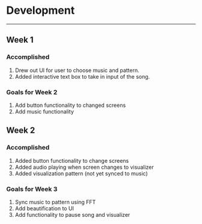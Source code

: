 # Development

---
## Week 1
### Accomplished
1. Drew out UI for user to choose music and pattern.
2. Added interactive text box to take in input of the song.

### Goals for Week 2
1. Add button functionality to changed screens
2. Add music functionality

## Week 2
### Accomplished
1. Added button functionality to change screens
2. Added audio playing when screen changes to visualizer
3. Added visualization pattern (not yet synced to music)

### Goals for Week 3
1. Sync music to pattern using FFT
2. Add beautification to UI
3. Add functionality to pause song and visualizer